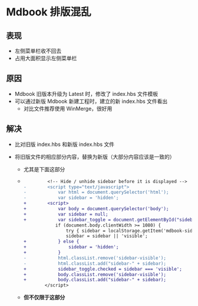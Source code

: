 # Mdbook 排版混乱

## 表现

- 左侧菜单栏收不回去
- 占用大面积显示左侧菜单栏

## 原因

- Mdbook 旧版本升级为 Latest 时，修改了 index.hbs 文件模板
- 可以通过新版 Mdbook 新建工程时，建立的新 index.hbs 文件看出
  - 对比文件推荐使用 WinMerge，很好用

## 解决

- 比对旧版 index.hbs 和新版 index.hbs 文件

- 将旧版文件的相应部分内容，替换为新版（大部分内容应该是一致的）

  - 尤其是下面这部分

  - ```diff
             <!-- Hide / unhide sidebar before it is displayed -->
    -        <script type="text/javascript">
    -            var html = document.querySelector('html');
    -            var sidebar = 'hidden';
    +        <script>
    +            var body = document.querySelector('body');
    +            var sidebar = null;
    +            var sidebar_toggle = document.getElementById("sidebar-toggle-anchor");
                if (document.body.clientWidth >= 1080) {
                    try { sidebar = localStorage.getItem('mdbook-sidebar'); } catch(e) { }
                    sidebar = sidebar || 'visible';
    +            } else {
    +                sidebar = 'hidden';
    +            }
    -            html.classList.remove('sidebar-visible');
    -            html.classList.add("sidebar-" + sidebar);
    +            sidebar_toggle.checked = sidebar === 'visible';
    +            body.classList.remove('sidebar-visible');
    +            body.classList.add("sidebar-" + sidebar);
            </script>
    ```

  - **但不仅限于这部分**